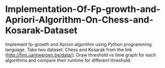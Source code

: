 # Implementation-Of-Fp-growth-and-Apriori-Algorithm-On-Chess-and-Kosarak-Dataset
Implement fp-growth and Apriori algorithm using Python programming language. Take two dataset: Chess and Kosarak from the link (http://fimi.uantwerpen.be/data/). Draw threshold vs time graph for each algorithms and compare their runtime for different threshold. 
